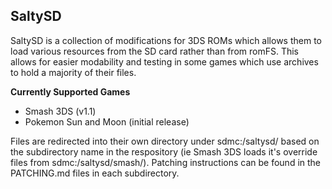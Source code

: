 ## SaltySD

SaltySD is a collection of modifications for 3DS ROMs which allows them to load various resources from the SD card rather than from romFS. This allows for easier modability and testing in some games which use archives to hold a majority of their files.

**Currently Supported Games**

 * Smash 3DS (v1.1)
 * Pokemon Sun and Moon (initial release)

Files are redirected into their own directory under sdmc:/saltysd/ based on the subdirectory name in the respository (ie Smash 3DS loads it's override files from sdmc:/saltysd/smash/). Patching instructions can be found in the PATCHING.md files in each subdirectory.

